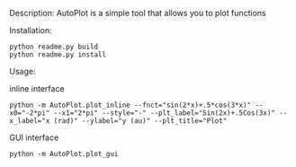 Description:
AutoPlot is a simple tool that allows you to plot functions

Installation:

```
python readme.py build
python readme.py install
```

Usage:

inline interface
``` 
python -m AutoPlot.plot_inline --fnct="sin(2*x)+.5*cos(3*x)" --x0="-2*pi" --x1="2*pi" --style="-" --plt_label="Sin(2x)+.5Cos(3x)" --x_label="x (rad)" --ylabel="y (au)" --plt_title="Plot"
```

GUI interface 
``` 
python -m AutoPlot.plot_gui
```